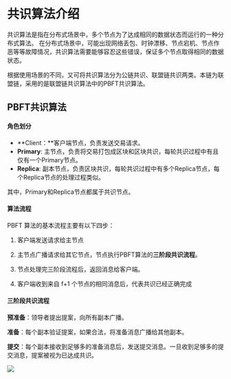 # 共识算法介绍

共识算法是指在分布式场景中，多个节点为了达成相同的数据状态而运行的一种分布式算法。 在分布式场景中，可能出现网络丢包、时钟漂移、节点宕机、节点作恶等等故障情况，共识算法需要能够容忍这些错误，保证多个节点取得相同的数据状态。

根据使用场景的不同，又可将共识算法分为公链共识、联盟链共识两类。本链为联盟链，采用的是联盟链共识算法中的PBFT共识算法。



## PBFT共识算法

#### 角色划分

- **Client：**客户端节点，负责发送交易请求。
- **Primary**: 主节点，负责将交易打包成区块和区块共识，每轮共识过程中有且仅有一个Primary节点。
- **Replica**: 副本节点，负责区块共识，每轮共识过程中有多个Replica节点，每个Replica节点的处理过程类似。

其中，Primary和Replica节点都属于共识节点。



#### 算法流程

PBFT 算法的基本流程主要有以下四步：

1. 客户端发送请求给主节点

2. 主节点广播请求给其它节点，节点执行PBFT算法的**三阶段共识流程**。

3. 节点处理完三阶段流程后，返回消息给客户端。

4. 客户端收到来自 f+1 个节点的相同消息后，代表共识已经正确完成

   

#### 三阶段共识流程

**预准备**：领导者提出提案，向所有副本广播。

**准备**：每个副本验证提案，如果合法，将准备消息广播给其他副本。

**提交**：每个副本接收到足够多的准备消息后，发送提交消息。一旦收到足够多的提交消息，提案被视为已达成共识。

![](D:\work\1735889898585.png)

